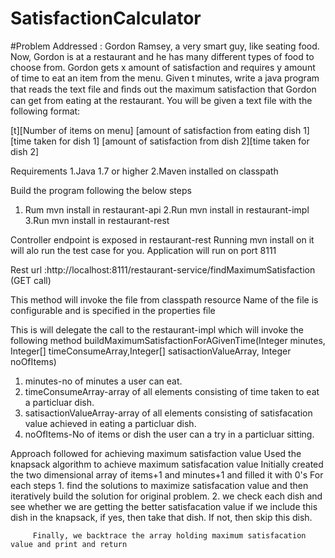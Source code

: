 # SatisfactionCalculator

#Problem Addressed : Gordon Ramsey, a very smart guy, like seating food. Now, Gordon is at a restaurant and he has many different types of food to choose from. Gordon gets x amount of satisfaction and requires y amount of time to eat an item from the menu. Given t minutes, write a java program that reads the text file and ﬁnds out the maximum satisfaction that Gordon can get from eating at the restaurant. You will be given a text file with the following format:
 
[t][Number of items on menu]
[amount of satisfaction from eating dish 1][time taken for dish 1]
[amount of satisfaction from dish 2][time taken for dish 2]

Requirements
1.Java 1.7 or higher
2.Maven installed on classpath

Build the program following the below steps
1. Rum mvn install in restaurant-api
2.Run mvn install in restaurant-impl
3.Run mvn install in restaurant-rest

Controller endpoint is exposed in restaurant-rest Running mvn install on it will alo run the test case for you.
Application will run on port 8111

Rest url :http://localhost:8111/restaurant-service/findMaximumSatisfaction  (GET call)

This method will invoke the file from classpath resource
Name of the file is configurable and is specified in the properties file

This is will delegate the call to the restaurant-impl which will invoke the following method
buildMaximumSatisfactionForAGivenTime(Integer minutes, Integer[] timeConsumeArray,Integer[] satisactionValueArray, Integer noOfItems)
1. minutes-no of minutes a user can eat.
2. timeConsumeArray-array of all elements consisting  of time taken to eat a particluar dish.
3. satisactionValueArray-array of all elements consisting of satisfacation value achieved in eating a particluar dish.
4. noOfItems-No of items or dish the user can a try in a particluar sitting.

Approach followed for achieving maximum satisfaction value
Used the knapsack algorithm to achieve maximum satisfacation value
Initially created the two dimensional array of items+1 and minutes+1 and filled it with 0's
For each steps
      1. find the solutions to maximize satisfacation value  and then iteratively build the solution for original problem. 
	  2. we check each dish and see whether we are getting the better satisfacation value 
	    if we include this dish in the knapsack, if yes, then take that dish. 
	     If not, then skip this dish.
		 
		 Finally, we backtrace the array holding maximum satisfacation value and print and return









